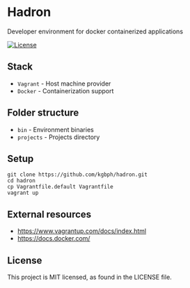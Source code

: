 # Hadron
Developer environment for docker containerized applications

[![License](https://img.shields.io/github/license/kgbph/hadron.svg?style=popout)](https://github.com/kgbph/hadron/blob/master/LICENSE)

## Stack
- `Vagrant` - Host machine provider
- `Docker` - Containerization support

## Folder structure
- `bin` - Environment binaries
- `projects` - Projects directory

## Setup
```
git clone https://github.com/kgbph/hadron.git
cd hadron
cp Vagrantfile.default Vagrantfile
vagrant up
```

## External resources
- https://www.vagrantup.com/docs/index.html
- https://docs.docker.com/

## License
This project is MIT licensed, as found in the LICENSE file.
